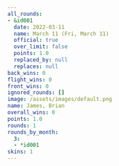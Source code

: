 ```yaml
---
all_rounds:
- &id001
  date: 2022-03-11
  name: March 11 (Fri, March 11)
  official: true
  over_limit: false
  points: 1.0
  replaced_by: null
  replaces: null
back_wins: 0
flight_wins: 0
front_wins: 0
ignored_rounds: []
image: /assets/images/default.png
name: James, Brian
overall_wins: 0
points: 1.0
rounds: 1
rounds_by_month:
  3:
  - *id001
skins: 1
---
```

